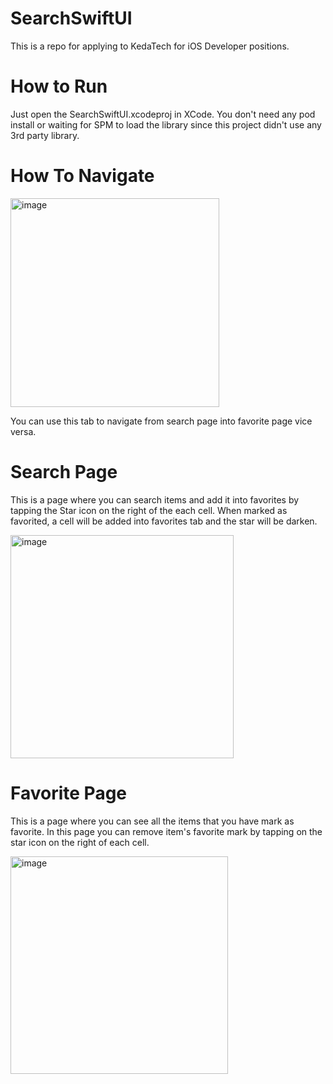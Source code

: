 # SearchSwiftUI

This is a repo for applying to KedaTech for iOS Developer positions.

# How to Run
Just open the SearchSwiftUI.xcodeproj in XCode. You don't need any pod install or waiting for SPM to load the library since this project didn't use any 3rd party library.

# How To Navigate
<img width="334" alt="image" src="https://github.com/irsyadashari/SearchSwiftUI/assets/36505012/5dd96ccd-9729-4ccd-9b0c-5fefa2649add">

You can use this tab to navigate from search page into favorite page vice versa.

# Search Page
This is a page where you can search items and add it into favorites by tapping the Star icon on the right of the each cell.
When marked as favorited, a cell will be added into favorites tab and the star will be darken.

<img width="357" alt="image" src="https://github.com/irsyadashari/SearchSwiftUI/assets/36505012/544b3004-873f-4660-9691-9c0db82893bb">

# Favorite Page
This is a page where you can see all the items that you have mark as favorite. In this page you can remove item's favorite mark by tapping
on the star icon on the right of each cell.

<img width="348" alt="image" src="https://github.com/irsyadashari/SearchSwiftUI/assets/36505012/046b4526-5044-4cb3-852a-30901366a639">

